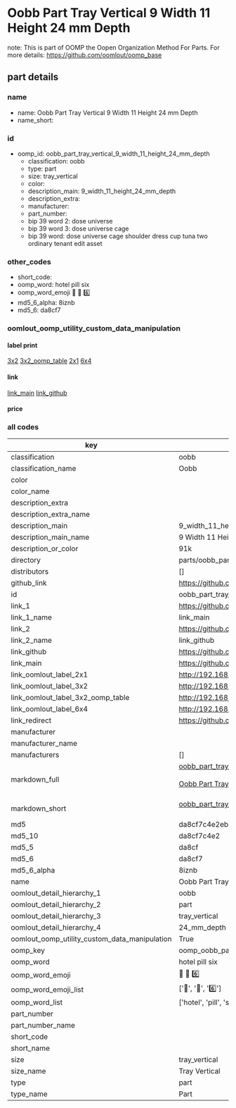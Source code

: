 # Oobb Part Tray Vertical 9 Width 11 Height 24 mm Depth  

note: This is part of OOMP the Oopen Organization Method For Parts. For more details: https://github.com/oomlout/oomp_base

##  part details
  







### name
* name: Oobb Part Tray Vertical 9 Width 11 Height 24 mm Depth
* name_short: 
### id
* oomp_id: oobb_part_tray_vertical_9_width_11_height_24_mm_depth
  * classification: oobb
  * type: part
  * size: tray_vertical
  * color: 
  * description_main: 9_width_11_height_24_mm_depth
  * description_extra: 
  * manufacturer: 
  * part_number: 
  * bip 39 word 2: dose universe
  * bip 39 word 3: dose universe cage
  * bip 39 word: dose universe cage shoulder dress cup tuna two ordinary tenant edit asset

### other_codes
* short_code: 
* oomp_word: hotel pill six
* oomp_word_emoji :hotel: :pill: :six:
* md5_6_alpha: 8iznb
* md5_6: da8cf7






### oomlout_oomp_utility_custom_data_manipulation
#### label print
[3x2](http://192.168.1.245:1112/?label=oomp%208iznb)
[3x2_oomp_table](http://192.168.1.108:1112/?label=oomp%208iznb)
[2x1](http://192.168.1.242:1112/?label=oomp%208iznb)
[6x4](http://192.168.1.55:1112/?label=oomp%208iznb)    

#### link

[link_main](https://github.com/oomlout/oomlout_oomp_version_1_messy/tree/main/parts/oobb_part_tray_vertical_9_width_11_height_24_mm_depth) [link_github](https://github.com/oomlout/oomlout_oomp_version_1_messy/tree/main/parts/oobb_part_tray_vertical_9_width_11_height_24_mm_depth)                             

#### price







### all codes 
| key | value |  
| --- | --- |  
| classification | oobb |  
| classification_name | Oobb |  
| color |  |  
| color_name |  |  
| description_extra |  |  
| description_extra_name |  |  
| description_main | 9_width_11_height_24_mm_depth |  
| description_main_name | 9 Width 11 Height 24 mm Depth |  
| description_or_color | 91k |  
| directory | parts/oobb_part_tray_vertical_9_width_11_height_24_mm_depth |  
| distributors | [] |  
| github_link | https://github.com/oomlout/oomlout_oomp_part_src/tree/main/parts/oobb_part_tray_vertical_9_width_11_height_24_mm_depth |  
| id | oobb_part_tray_vertical_9_width_11_height_24_mm_depth |  
| link_1 | https://github.com/oomlout/oomlout_oomp_version_1_messy/tree/main/parts/oobb_part_tray_vertical_9_width_11_height_24_mm_depth |  
| link_1_name | link_main |  
| link_2 | https://github.com/oomlout/oomlout_oomp_version_1_messy/tree/main/parts/oobb_part_tray_vertical_9_width_11_height_24_mm_depth |  
| link_2_name | link_github |  
| link_github | https://github.com/oomlout/oomlout_oomp_version_1_messy/tree/main/parts/oobb_part_tray_vertical_9_width_11_height_24_mm_depth |  
| link_main | https://github.com/oomlout/oomlout_oomp_version_1_messy/tree/main/parts/oobb_part_tray_vertical_9_width_11_height_24_mm_depth |  
| link_oomlout_label_2x1 | http://192.168.1.242:1112/?label=oomp%208iznb |  
| link_oomlout_label_3x2 | http://192.168.1.245:1112/?label=oomp%208iznb |  
| link_oomlout_label_3x2_oomp_table | http://192.168.1.108:1112/?label=oomp%208iznb |  
| link_oomlout_label_6x4 | http://192.168.1.55:1112/?label=oomp%208iznb |  
| link_redirect | https://github.com/oomlout/oomlout_oomp_version_1_messy/tree/main/parts/oobb_part_tray_vertical_9_width_11_height_24_mm_depth |  
| manufacturer |  |  
| manufacturer_name |  |  
| manufacturers | [] |  
| markdown_full | [oobb_part_tray_vertical_9_width_11_height_24_mm_depth](none)<br>[](none)<br>[Oobb Part Tray Vertical 9 Width 11 Height 24 Mm Depth](none)<br><br> |  
| markdown_short | [oobb_part_tray_vertical_9_width_11_height_24_mm_depth](none)<br><br> |  
| md5 | da8cf7c4e2ebbd4cd6a15c6e407b720c |  
| md5_10 | da8cf7c4e2 |  
| md5_5 | da8cf |  
| md5_6 | da8cf7 |  
| md5_6_alpha | 8iznb |  
| name | Oobb Part Tray Vertical 9 Width 11 Height 24 mm Depth |  
| oomlout_detail_hierarchy_1 | oobb |  
| oomlout_detail_hierarchy_2 | part |  
| oomlout_detail_hierarchy_3 | tray_vertical |  
| oomlout_detail_hierarchy_4 | 24_mm_depth |  
| oomlout_oomp_utility_custom_data_manipulation | True |  
| oomp_key | oomp_oobb_part_tray_vertical_9_width_11_height_24_mm_depth |  
| oomp_word | hotel pill six |  
| oomp_word_emoji | :hotel: :pill: :six: |  
| oomp_word_emoji_list | [':hotel:', ':pill:', ':six:'] |  
| oomp_word_list | ['hotel', 'pill', 'six'] |  
| part_number |  |  
| part_number_name |  |  
| short_code |  |  
| short_name |  |  
| size | tray_vertical |  
| size_name | Tray Vertical |  
| type | part |  
| type_name | Part |  
